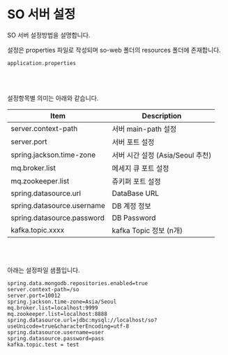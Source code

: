 # SO 서버 설정

SO 서버 설정방법을 설명합니다.

설정은 properties 파일로 작성되며 so-web 폴더의 resources 폴더에 존재합니다. 

```
application.properties
```
<br>
<br>

설정항목별 의미는 아래와 같습니다.


Item              | Description
----------------- | --------------------------
server.context-path  | 서버 main-path 설정 
server.port  | 서버 포트 설정 
spring.jackson.time-zone| 서버 시간 설정 (Asia/Seoul 추천)
mq.broker.list | 메세지 큐 포트 설정 
mq.zookeeper.list | 쥬키퍼 포트 설정 
spring.datasource.url | DataBase URL
spring.datasource.username | DB 계정 정보
spring.datasource.password | DB Password
kafka.topic.xxxx | kafka Topic 정보 (n개)

<br>
<br>

아래는 설정파일 샘플입니다.

```
spring.data.mongodb.repositories.enabled=true
server.context-path=/so
server.port=10012
spring.jackson.time-zone=Asia/Seoul
mq.broker.list=localhost:9999
mq.zookeeper.list=localhost:8888
spring.datasource.url=jdbc:mysql://localhost/so?useUnicode=true&characterEncoding=utf-8
spring.datasource.username=user
spring.datasource.password=pass
kafka.topic.test = test 
```

<br>
<br>
